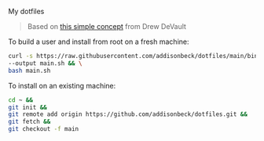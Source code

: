 My dotfiles

> Based on [this simple concept](https://drewdevault.com/2019/12/30/dotfiles.html) from Drew DeVault

To build a user and install from root on a fresh machine:

```bash
curl -s https://raw.githubusercontent.com/addisonbeck/dotfiles/main/bin/provision-machine.sh \
--output main.sh && \
bash main.sh
```

To install on an existing machine:

```bash
cd ~ &&
git init &&
git remote add origin https://github.com/addisonbeck/dotfiles.git &&
git fetch &&
git checkout -f main
```
